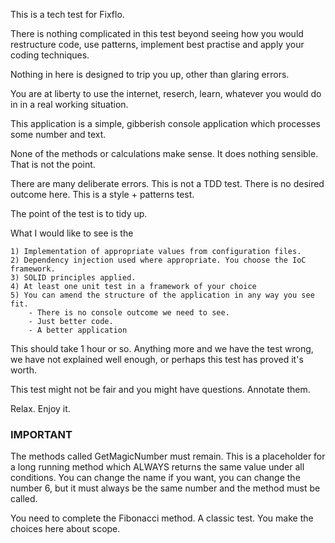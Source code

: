﻿This is a tech test for Fixflo. 

There is nothing complicated in this test beyond seeing how you would restructure code, use patterns, implement best practise and apply your coding techniques. 

Nothing in here is designed to trip you up, other than glaring errors.  

You are at liberty to use the internet, reserch, learn, whatever you would do in in a real working situation. 

This application is a simple, gibberish console application which processes some number and text. 

None of the methods or calculations make sense. It does nothing sensible. That is not the point. 

There are many deliberate errors. This is not a TDD test. There is no desired outcome here. This is a style + patterns test.

The point of the test is to tidy up.

What I would like to see is the 

	1) Implementation of appropriate values from configuration files. 
	2) Dependency injection used where appropriate. You choose the IoC framework.
	3) SOLID principles applied. 
	4) At least one unit test in a framework of your choice
	5) You can amend the structure of the application in any way you see fit. 
		- There is no console outcome we need to see. 
		- Just better code. 
		- A better application

This should take 1 hour or so. Anything more and we have the test wrong, we have not explained well enough, or perhaps this test has proved it's worth.

This test might not be fair and you might have questions. Annotate them. 

Relax. Enjoy it. 


### IMPORTANT ###

The methods called GetMagicNumber must remain. This is a placeholder for a long running method which ALWAYS returns the same value under all conditions. 
You can change the name if you want, you can change the number 6, but it must always be the same number and the method must be called. 

You need to complete the Fibonacci method. A classic test. You make the choices here about scope.